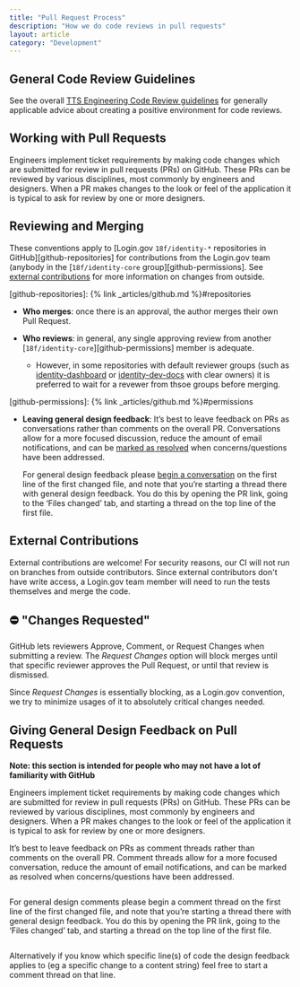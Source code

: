 ```yaml
---
title: "Pull Request Process"
description: "How we do code reviews in pull requests"
layout: article
category: "Development"
---
```


## General Code Review Guidelines

See the overall [TTS Engineering Code Review guidelines](https://engineering.18f.gov/code-review/) for
generally applicable advice about creating a positive environment for code reviews.

## Working with Pull Requests

Engineers implement ticket requirements by making code changes which are submitted for review in pull requests (PRs) on GitHub. These PRs can be reviewed by various disciplines, most commonly by engineers and designers. When a PR makes changes to the look or feel of the application it is typical to ask for review by one or more designers.

## Reviewing and Merging

These conventions apply to [Login.gov `18f/identity-*` repositories in GitHub][github-repositories]
for contributions from the Login.gov team (anybody in the
[`18f/identity-core` group][github-permissions]. See
[external contributions](#external-contributions) for more information on
changes from outside.

[github-repositories]: {% link _articles/github.md %}#repositories

- **Who merges**: once there is an approval, the author merges their own Pull
  Request.

- **Who reviews**: in general, any single approving review from another
  [`18f/identity-core`][github-permissions] member is adequate.

  - However, in some repositories with default reviewer groups
    (such as [identity-dashboard](https://github.com/18f/identity-dashboard) or
    [identity-dev-docs](https://github.com/18f/identity-dev-docs) with clear
    owners) it is preferred to wait for a revewer from thsoe groups before
    merging.

[github-permissions]: {% link _articles/github.md %}#permissions

- **Leaving general design feedback**: It’s best to leave feedback on PRs as conversations rather than comments on the overall PR. Conversations allow for a more focused discussion, reduce the amount of email notifications, and can be [marked as resolved][resolving-pr-convo] when concerns/questions have been addressed.
  
  For general design feedback please [begin a conversation][creating-pr-convo] on the first line of the first changed file, and note that you’re starting a thread there with general design feedback. You do this by opening the PR link, going to the ‘Files changed’ tab, and starting a thread on the top line of the first file.

[resolving-pr-convo]: {{site.baseurl}}/images/resolving-pull-request-conversation.gif
[creating-pr-convo]: {{site.baseurl}}/images/creating-pull-request-conversation.gif

## External Contributions

External contributions are welcome! For security reasons, our CI will not run on
branches from outside contributors. Since external contributors don't have write
access, a Login.gov team member will need to run the tests themselves and
merge the code.

## ⛔️ "Changes Requested"

GitHub lets reviewers Approve, Comment, or Request Changes when submitting a review.
The *Request Changes* option will block merges until that specific reviewer approves the
Pull Request, or until that review is dismissed.

Since *Request Changes* is essentially blocking, as a Login.gov convention, we try to
minimize usages of it to absolutely critical changes needed.

## Giving General Design Feedback on Pull Requests

**Note: this section is intended for people who may not have a lot of familiarity with GitHub**

Engineers implement ticket requirements by making code changes which are submitted for review in pull requests (PRs) on GitHub. These PRs can be reviewed by various disciplines, most commonly by engineers and designers. When a PR makes changes to the look or feel of the application it is typical to ask for review by one or more designers.

It’s best to leave feedback on PRs as comment threads rather than comments on the overall PR. Comment threads allow for a more focused conversation, reduce the amount of email notifications, and can be marked as resolved when concerns/questions have been addressed.

<img/>

For general design comments please begin a comment thread on the first line of the first changed file, and note that you’re starting a thread there with general design feedback. You do this by opening the PR link, going to the ‘Files changed’ tab, and starting a thread on the top line of the first file.

<img/>

Alternatively if you know which specific line(s) of code the design feedback applies to (eg a specific change to a content string) feel free to start a comment thread on that line.
